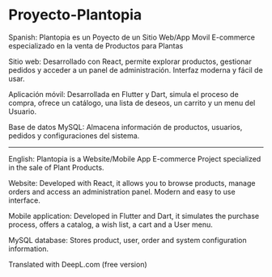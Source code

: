 # Proyecto-Plantopia
Spanish:
Plantopia es un Poyecto de un Sitio Web/App Movil E-commerce especializado en la venta de Productos para Plantas

Sitio web:
Desarrollado con React, permite explorar productos, gestionar pedidos y acceder a un panel de administración.
Interfaz moderna y fácil de usar.

Aplicación móvil:
Desarrollada en Flutter y Dart, simula el proceso de compra, ofrece un catálogo, una lista de deseos, un carrito y un menu del Usuario.

Base de datos MySQL:
Almacena información de productos, usuarios, pedidos y configuraciones del sistema.
__________________________________________________________________________________________________________________________________________

English:
Plantopia is a Website/Mobile App E-commerce Project specialized in the sale of Plant Products.

Website:
Developed with React, it allows you to browse products, manage orders and access an administration panel.
Modern and easy to use interface.

Mobile application:
Developed in Flutter and Dart, it simulates the purchase process, offers a catalog, a wish list, a cart and a User menu.

MySQL database:
Stores product, user, order and system configuration information.


Translated with DeepL.com (free version)
